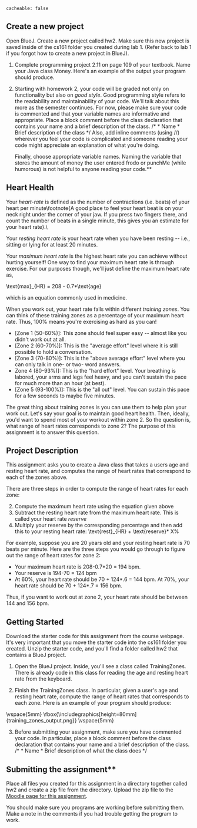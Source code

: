 ```
cacheable: false
```

## Create a new project

Open BlueJ. Create a new project called <span class="codefont">hw2</span>. Make sure this new project is saved inside of the <span class="codefont">cs161</span> folder you created during lab 1. (Refer back to lab 1 if you forgot how to create a new project in BlueJ).

1. Complete programming project 2.11 on page 109 of your textbook. Name your Java class <span class="codefont">Money</span>. Here's an example of the output your program should produce.

2. Starting with homework 2, your code will be graded not only on functionality but also on *good style*. Good programming style refers to the readability and maintainability of your code. We'll talk about this more as the semester continues. For now, please make sure your code is commented and that your variable names are informative and appropriate.
    Place a block comment before the class declaration that contains your name and a brief description of the class.
        /*
        * Name
        * Brief description of the class
        */
    Also, add inline comments (using //) wherever you feel your code is complicated and someone reading your code might appreciate an explanation of what you're doing.

    Finally, choose appropriate variable names. Naming the variable that stores the amount of money the user entered <span class="codefont">frodo</span> or <span class="codefont">punchMe</span> (while humorous) is not helpful to anyone reading your code.**



## Heart Health


Your *heart-rate* is defined as the number of contractions (i.e. beats) of your heart per minute\footnote{A good place to feel your heart beat is on your neck right under the corner of your jaw. If you press two fingers there, and count the number of beats in a single minute, this gives you an estimate for your heart rate}.\\

Your *resting heart rate* is your heart rate when you have been resting -- i.e., sitting or lying for at least 20 minutes.

Your *maximum heart rate* is the highest heart rate you can achieve without hurting yourself! One way to find your maximum heart rate is through exercise. For our purposes though, we'll just define the maximum heart rate as,


\text{max}_{HR} = 208 - 0.7*\text{age}

 which is an equation commonly used in medicine.


When you work out, your heart rate falls within different *training zones*. You can think of these training zones as a percentage of your maximum heart rate. Thus, 100% means you're exercising as hard as you can!


* [Zone 1 (50-60%)]: This zone should feel super easy -- almost like you didn't work out at all.
* [Zone 2 (60-70%)]: This is the "average effort" level where it is still possible to hold a conversation.
* [Zone 3 (70-80%)]: This is the "above average effort" level where you can only talk in one- or two- word answers.
* Zone 4 (80-93%)]: This is the "hard effort" level. Your breathing is labored, your arms and legs feel heavy, and you can't sustain the pace for much more than an hour (at best).
* [Zone 5 (93-100%)]: This is the "all out" level. You can sustain this pace for a few seconds to maybe five minutes.


The great thing about training zones is you can use them to help plan your work out. Let's say your goal is to maintain good heart health. Then, ideally, you'd want to spend most of your workout within zone 2. So the question is, what range of heart rates corresponds to zone 2? The purpose of this assignment is to answer this question.

## Project Description

This assignment asks you to create a Java class that takes a users age and resting heart rate, and computes the range of heart rates that correspond to each of the zones above.  

There are three steps in order to compute the range of heart rates for each zone:

2. Compute the maximum heart rate using the equation given above
2. Subtract the resting heart rate from the maximum heart rate. This is called your heart rate *reserve*
3. Multiply your reserve by the corresponding percentage and then add this to your resting heart rate:
        \text{rest}_{HR} + \text{reserve}* X\%

For example, suppose you are 20 years old and your resting heart rate is 70 beats per minute. Here are the three steps you would go through to figure out the range of heart rates for zone 2:

* Your maximum heart rate is 208-0.7*20 = 194 bpm.
* Your reserve is 194-70 = 124 bpm
* At 60%, your heart rate should be 70 + 124*.6 = 144 bpm. At 70%, your heart rate should be 70 + 124*.7 = 156 bpm.

Thus, if you want to work out at zone 2, your heart rate should be between 144 and 156 bpm.

## Getting Started

Download the starter code for this assignment from the course webpage. It's very important that you move the starter code into the <span class="codefont">cs161</span> folder you created. Unzip the starter code, and you'll find a folder called <span class="codefont">hw2</span> that contains a BlueJ project.

1. Open the BlueJ project. Inside, you'll see a class called <span class="codefont">TrainingZones</span>. There is already code in this class for reading the age and resting heart rate from the keyboard.

2. Finish the <span class="codefont">TrainingZones</span> class. In particular, given a user's age and resting heart rate, compute the range of heart rates that corresponds to each zone. Here is an example of your program should produce:


\vspace{5mm}
\fbox{\includegraphics[height=80mm]{training_zones_output.png}}
\vspace{5mm}

3. Before submitting your assignment, make sure you have commented your code. In particular,  place a block comment before the class declaration that contains your name and a brief description of the class.
        /*
         * Name
         * Brief description of what the class does
         */


## Submitting the assignment**

Place all files you created for this assignment in a directory together called <span class="codefont">hw2</span> and create a zip file from the directory. Upload the zip file to the [Moodle page for this assignment](https://moodle.pugetsound.edu/moodle/mod/assign/view.php?id=318509).

You should make sure you programs are working before submitting them.
Make a note in the comments if you had trouble getting the program to work.
